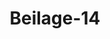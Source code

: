 ---  
schema: default  
title: Beilage-14  
organization: Team Charlie  
notes: "<p>Description</p><p>Gutachten

des Königlich=Würtembergischen Herrn Bundestagsgesandten, als

Mitglieds der Reclamations=Commission

in Sachen

der Prälaten und Ritterschaft des Herzogthums Holstein, desselben

Verfassungswerk betreffend.



Jch durfte unbesorgt dem Herrn Referenten überlassen, die Art und Weise, wie er die

Competenz der Bundesversammlung zu begründen versucht hat, gegen die dagegen erhobenen

Zweifel selber zu vertheidigen; mir aber liegt ob, die Gründe zu entwickeln, welche mich

bestimmten, seinem auf eine, vermöge der durch die Bundes= und Schluß=Acte begründeten

Competenz der Bundesversammlung, unter Bestimmung eines Termins abzuverlangende

Erklärung des Holsteinischen Gouvernements gerichteten Antrage, mit der vollen Ueber=

zeugung beizutreten, daß derselbe wohl begründet sey.

Aus der Entwickelung dieser Gründe wird dann hervorgehen, daß und warum ich

nach reifer Prüfung der über jenen Antrag abgegebenen gesandtschaftlichen Erklärung, der

darin ausgesprochenen Hoffnung, die Commission werde die Ueberzeugung gewinnen, daß

die Competenz der Bundesversammlung in dem vorliegenden Falle nicht begründet sey und

daher die Reclamanten mit ihren Anträgen abzuweisen wären, meinerseits wenigstens, auch

jetzt noch nicht zu entsprechen vermag.

Richt der oder jener, das Verfassungswerk in Deutschland betreffende Artikel der

Wiener Schlußacte, sondern alle diese Artikel zusammengenommen, begründen, mit

dem 53. an der Spitze, den Umfang der Competenz der Bundesversammlung; aber der

54. Artikel, in Verbindung mit dem 53., genügt allein, um jede in Verfassungsangele

genheiten bei der hohen Versammlung angebrachte Bitte Betheiligter in Berathung zu

ziehen und das Geeignete, nach der Verschiedenheit der Fälle, darauf zu beschliessen.

Ueber die Competenz der Bundesversammlung in Verfassungsangelegen

heiten der Deutschen Bundesstaaten und über den Umfang derselben.</p><p>§.1</p><p>Jn dem 53. Artikel der Schlußacte ist verordnet:=Die durch die Bundesacte den

einzelnen Bundesstaaten garantirte Unabhängigkeit schliesit zwar, im Allgemeinen, jede Ein=

wirkung des Bundes in die innere Staatseinrichtung und Staatsverwaltung aus; da aber

die Bundesglieder sich in dem zweiten Abschnitte der Bundesacte über einige besondere

Bestimmungen vereinigt haben, welche sich theils auf die Gewährleistung zuge

sicherter Rechte, theils auf bestimmte Verhältnisse der Unterthanen beziehen: so

liegt der Bundesversammlung ob, die Erfüllung der durch diese Bestimmungen

übernommenen Verbindlichkeiten, wenn sich aus hinreichend begründeten Anzeigen der Be=

theiligten ergiebt, daß solche nicht statt gefunden habe, zu bewirken. Die Anwendung

der, in Gemäßheit dieser Verbindlichkeiten getroffenen, allgemeinen Anordnungen

auf die einzelnen Fälle bleibt jedoch den Regierungen allein überlassen.</p><p>§.2</p><p>Unter diesen besondern Bestimmungen, über welche sich die Bundesglieder vereinigt

haben, gehört nun auch die Bestimmung des 13. Artikels der Bundesacte: = Jn allen

Bundesstaaten wird eine landständische Verfassung statt finden».</p><p>§.3</p><p>Diese Bestimmung der Bundesacte ist in dem 54. Artikel der Schlußacte

dahin erläutert worden, daß in allen Bundesstaaten landständische Verfassungen statt

finden sollen-, und es wird sogar, den Fall, daß keine Anzeige der Betheiligten dazu

auffordere, vorsehend, in diesem Artikel noch besonders vorgeschrieben: die Bundesver=

sammlung habe darüber zu wachen, adaß diese Bestimmung in keinem Bun

desstaate unerfüllt bleibev.</p><p>§.4</p><p>Durch die Artikel 13 der Bundes= und die Artikel 53 und 54 der Wiener Schluß=

Acte ist demnach die Competenz der Bundesversammlung in der Art begründet, daß

sie befugt ist; schon von Amtswegen über die Erfüllung der darin enthaltenen Be=

stimmungen zu wachen. Wenn sie aber dazu befugt ist, so ist sie noch ausdrücklicher

dazu eben sowohl berechtigt, als verpflichtet worden, auf die von den Betheiligten

geschehene Nachweisung, daß eine landständische Verfassung, den in jenen

Artikeln enthaltenen Bestimmungen zuwider, nicht statt finde, die Erfüllung jener

Bestimmungen zu bewirken.</p><p>§.5</p><p>Was die Versammlung bei der Ausübung dieses durch die Pflicht bedingten Rechts

zu thun habe, um die Erfüllung des 13., durch den 54. der Schlußacte erläuterten, Artikels

der Bundesacte in einem Bundesstaate zu bewirken, das ist, je nach der Verschiedenheit

der Fälle, auch auf verschiedene und — mit Ausnahme eines Falles, den der Gesetzgeber,

wahrscheinlich in der Voraussetzung, daß er in Deutschland, wo von uralten Zeiten her

immer, wenn gleich ungeschriebene Verfassungen üblich waren, kaum vorkommen werde

nicht vorgesehen hat — auch auf vollständige Weise bestimmt.

Der ausdrücklich nicht, implicite aber immer auch, vorgesehene Fall ist der, daß

in irgend einem Bundesstaate eine Verfassung weder existire, noch je existirt habe.</p><p>§.6</p><p>Ausser diesem Falle, hat sich der Gesetzgeber mehrere verschiedene Fälle gedacht, den

nämlich, daß in irgend einem Bundesstaate zwar in früheren Zeiten eine landständische

Verfassung existirt habe, die aber nicht mehr in anerkannter Wirksamkeit bestehe; dann

den, daß in irgend einem Bundesstaate eine landständische Verfassung in anerkannter

Wirksamkeit bestehe; und endlich den, daß eine landständische Verfassung von dem Bunde

besonders garantirt oder so auch nicht garantirt seyn könne.</p><p>§.7</p><p>Jn Beziehung auf den ersten Fall, den nämlich, daß in früheren Zeiten zwar in

irgend einem Bundesstaate eine landständische Verfassung existirt habe, die aber nicht mehr

in anerkannter Wirksamkeit bestehe, setzt der 55. Artikel der Schlußacte fest: den souve=

rainen (d. h. von fremder Obergewalt unabhängigen) Fürsten der Bundesstaaten bleibt

überlassen, diese innere Angelegenheit (der Wiederherstellung einer landständischen Verfassung

zwar ohne Einmischung des Bundes, jedoch) mit Berücksichtigung sowohl der früheren

gesetzlich bestandenen ständischen Rechte, als der gegenwärtig obwaltenden Verhältnisse,

zu ordnen».

Jch habe hier in den Text des 55. Artikels die in Parenthese gesetzten Worte einge=

schaltet, um den Sinn dieser gesetzlichen Bestimmung klar auszusprechen und denselben gegen

ein Mißverständniß zu sichern, zu welchem ein von dem Herrn Referenten (Seite 357

der Protokolle) gebrauchter Ausdruck die Veranlassung geben könnte. Jch äusserte die Be=

sorgniß, daß durch jenen Ausdruck ein Mißverständniß des an sich klaren Artikels veran=

laßt werden könne, schon während der Berathung über den ersten Vortrag, bei der Stelle,

wo der Herr Referent sagt, daß (nach einer, jedoch nur noch problematischen, Erklärung

des 56. Artikels der Schlußacte) die früherhin gesetzlich bestandenen Verhältnisse bei

der Erfüllung des 13. Artikels der Bundes= und des 54. der Schluß=Acte zwar berücksichtigt

werden könnten, aber nicht müßten.

Aus dem hier aufgestellten Gegensatze zwischen =können= und =müssen, dürfte

vielleicht die Behauptung abgeleitet werden wollen, daß es bei der Erfüllung jener beiden

Artikel lediglich in die Willkühr der Regierungen gestellt sey, ob sie dabei die früherhin

gesetzlich bestandenen ständischen Rechte berücksichtigen wollen oder nicht. Wer nun

diese Behauptung etwa aufstellen möchte, dürfte sich, zur Bekräftigung derselben, auch noch

auf den Schlußsatz des 53. Artikels berufen, nach welchem die Anwendung der, in Ge=

mäßheit der im zweiten Abschnitt der Bundesacte übernommenen Verbindlichkeiten

getroffenen allgemeinen Anordnungen auf die einzelnen Fälle den Regierungen

allein überlassen worden ist.

Allein diese Behauptung wird leicht als eine ganz unbegründete dargestellt werden können.

Denn zuvörderst ist aus dem Zusammenhange, in welchem die einzelnen Sätze

des 53. Artikels mit einander stehen, der Sinn des Schlußsatzes desselben so deutlich als

möglich bestimmt. Jener Artikel sagt: Obwohl die Regel jede Einwirkung des Bundes

in die innere Staatseinrichtung und Staatsverwaltung ausschließt; so soll doch, aus=

nahmsweise, dieser Einfluß des Bundes auch auf jene Gegenstände der innern Staats=

einrichtung und Staatsverwaltung ausgeübt werden, in Beziehung auf welche sich die Bun=

desglieder im zweiten Abschnitt der Bundesacte über besondere Bestimmungen ver=

einigt haben, durch welche gewisse Verhältnisse und Rechte der Unterthanen bestimmt, zu=

gesichert und gewährleistet werden sollen. Damit aber die Ausnahme nicht die Regel

untergrabe; so soll dem Bunde nur so viel Recht eingeräumt werden, als dazu gehört,

um die Erfüllung der in jenen Bestimmungen übernommenen Verbindlichkeiten bei den

einzelnen Regierungen zu bewirken, während diesen — den einzelnen Regierungen —

allein,

d.h. ohne weitere Einmischung des Bundes in das Einzelne, überlassen bleibt,

die Anwendung der in Gemäßheit der übernommenen Verbindlichkeiten getroffenen An=

ordnungen, wodurch jene wirklich erfüllt wurden, sicher zu stellen. Daß aber mit dem

Schlußsatze des 53. Artikels nur diese Sicherstellung der richtigen Anwendung jener

allgemeinen Anordnungen, durch rechtliche Anstalten im Jnnern der Bundesstaaten,

nicht aber die Befugniß der Regierungen zu einer willkührlichen Entscheidung

gemeint gewesen seyn müsse, geht nicht nur aus der Natur der Sache, sondern auch ganz

bestimmt aus dem 63. Artikel der Schlußacte hervor, in welchem in Beziehung auf den

Rechtszustand der ehemaligen Reichsstände und des ehemaligen Reichsadels — eines Rechts

zustandes, der ebenfalls in die Kategorie der im 53. Artikel erwähnten besonderen Be=

stimmungen gehört — festgesetzt ist, daß die über die Anwendung der in Gemäßheit

des 14. Artikels der Bundesacte erlassenen Verordnungen oder abgeschlossenen Verträge

entstehenden Streitigkeiten, in einzelnen Fällen, an die competenten Behörden des

Bundesstaates, in welchem die Besitzungen der Berechtigten gelegen sind, zur Entschei

dung gebracht werden und somit jeder einseitigen legislatorischen Erklärung entzo

gen sind.

Wenn nun hiermit als erwiesen anzunehmen seyn dürfte, daß der Schlußsatz des 53.

Artikels nicht nur nicht für die Behauptung: es sey lediglich der Willkühr der einzelnen

Regierungen überlassen, ob sie bei der Erfüllung des 13. Artikels der Bundesacte die

früherhin gesetzlich bestandenen landständischen Rechte berücksichtigen wollen oder

nicht wollen, sondern sogar dagegen spricht: so geht sodann das Hinfällige derselben

auch schon aus der Wortstellung in dem 55. Artikel der Schlusacte von selbst hervor.

Die ganzerFassung dieses aus einem Haupt= und einem Zwischen=Satze beste=

henden Artikels, widerspricht jener, schon durch den Zweck der ganzen, das Verfassungs

werk in Deutschland betreffenden, Gesetzgebung verworfenen Behauptung auf das aller=

bestimmteste.

Der Hauptsatz setzt, in Beziehung auf das, was, gegen die Regel, daß der Bund

in innere Angelegenheiten der Staaten nicht einwirken soll, in den Artikeln 53 und 54

ausnahmsweise demselben dennoch eingeräumt und, unbeschadet dieser Ausnahme, den

einzelnen Regierungen doch wieder allein überlassen wurde, fest:

= Den souverainen (von fremder Obergewalt unabhängigen) Fürsten der Bundes=

staaten bleibt überlassen, diese (die Erfüllung des 13. Artikels der Bundesacte

betreffende) innere Landesangelegenheit (selber und ohne Einmischung des Bun=

des) zu ordnen».

Dagegen aber giebt der Bund auch wieder Ziel und Maaß für das, was bei

Ordnen dieser innern Landesangelegenheit den souverainen Fürsten überlassen

dem

bleibt, indem der Zwischensatz des Artikels vorschreibt, daß diese innere Landes

angelegenheit

amit Berücksichtigung sowohl der früherhin gesetzlich bestandenen

Protok. d. d. Bundesvers. XV. Bd.

ständischen Rechte, als der gegenwärtig obwaltenden Verhält

nisse»

geordnet werden soll.

Sollte jene Behauptung, daß die einzelnen Regierungen bei dem Ordnen dieser

innern Landesangelegenheit die älteren ständischen Rechte nach ihrem Gutdünken

berücksichtigen oder auch nicht berücksichtigen könnten, durch die Wortstellung den Schein

der Wahrheit, den ihr der Zweck der ganzen Gesetzgebung nicht weniger, als die ausge=

sprochene und wohl begründete Abneigung der Gesetzgeber, Verfassungen aus blossen

Verstandesbegriffen und ohne Rücksicht auf das, was sich in der Vorzeit auf noth

wendige und noch fortwirkende, nicht bloß vorübergehende Weise, gestaltet hat, entstehen zu

lassen, auf das allerunzweifelhafteste abspricht, den noch gewinnen; so mußte der Artikel

doch ganz anders und etwa so gefaßt seyn: Den souverainen Fürsten der Bundesstaaten

bleibt überlassen, diese innere Landesangelegenheit zu ordnen, und dabei sowohl die

früherhin bestandenen ständischen Rechte, als die gegenwärtigen Verhältnisse zu berücksich=

tigen ».

Immerhin gewährt der richtig interpretirte 55. Artikel den Regierungen einen sehr

weiten, obgleich bestimmt abgegränzten Spielraum; der weite Umfang dieses Spielraums

und die bestimmte Gränze desselben, sind aber beide gleich wohlthätig. Jener erleich=

tert den Regierungen, die sich im Falle des genannten Artikels befinden, die Lösung der

Aufgabe: das Vorrecht, das im Laufe der Zeiten vielleicht zum Unrecht geworden, da

wo es wirklich zum Unrecht geworden ist, durch Gleichsetzung der Nichtbevorrechteten

mit den Bevorrechteten zu der Würde des Rechts zu erheben; diese aber verhindert

daß mit dem Vorrechte der Einzelnen nicht auch das Recht Aller zu Grunde gehe

denn sehr wahr ist, was ein Holsteinischer Schriftsteller sagt: a Unbesonnene nur verschleu=

dern einen Schatz, weil er nicht das modische Gepräge hat. Vorrechte dürfen zwar

den Rechten, aber auch nur allein den Rechten weichen.</p><p>§.8</p><p>Dagegen verordnet, in Beziehung auf den zweiten Fall, wenn nämlich in irgend

einem Bundesstaate eine landständische Verfassung in anerkannter Wirksamkeit besteht, der

56. Artikel der Schlußacte: =Die in anerkannter Wirksamkeit bestehenden land

ständischen Verfassungen können nur auf verfassungsmäsigem Wege

wieder abgeändert werden».

Diese Bestimmung ist, wie die Verhandlungen des Wiener Congresses im Jahre 1814

und 1815 beurkunden, offenbar aus der Ueberzeugung hervorgegangen, daß es für ein

neues Recht keine Bürgschaft geben könne, wenn das alte Recht spurlos verschwin

den dürfte.

Daß jene Bestimmung aus dieser Ueberzeugung wirklich hervorgegangen sey, werde ich

später, durch die zu Wien in den Jahren 1814 und 1815 über diese und ähnliche Gegen

stände statt gehabten Verhandlungen, nachweisen. Niemand aber erschrecke vor dieser

Bestimmung; auch der nicht, welcher, in dem Alten nur Veraltetes, im alten Vor=

rechte auch ursprüngliches Unrecht zu erblicken, sich hat verführen lassen.

Das Alte war, zu seiner Zeit, neu; das Vorrecht war, zu seiner Zeit, ein gutes

Recht; daß, in anderer Zeit, das Alte veraltet, das Vorrecht zum Unrechte geworden seyn

kann; wer läugnet es?

Wer möchte aber behaupten, daß nicht auch auf dem verfassungsmäsigen Wege, wenn

gleich vielleicht ein wenig langsamer, das Veraltete zweckmäsig umgestaltet, das Unrecht dem

Rechte zum Opfer gebracht werden könne? Nur der, welcher an der Kraft, welche die

Wahrheit auf das menschliche Gemüth übt, ganz und gar verzweifeln zu müssen wähnt! Die

Wahrheit und das Recht üben, weil sie göttlichen Ursprungs sind, eine beinahe unwider=

stehliche Kraft, die sich nur darum so selten in ihrer ganzen Fülle zeigt, weil die Menschen,

welche durch sie wirken zu wollen vorgeben, damit etwas ganz anderes, als die Anerkennung

der Wahrheit und des Rechtes üben, nämlich den eignen, mit jenen größtentheils unver

träglichen, Vortheil bezwecken; wo aber wäre das Volk oder wo wären auch die Stände

des Volkes aufzuweisen, welche der Regierung widerstanden hätten oder auch nur hätten

widerstehen wollen, die Wahrheit und Recht, zur rechten Zeit und rein, in ihren

Staatseinrichtungen realisiren wollte? Wo dieses Bestreben nicht gelang — das lehrt die

Geschichte — da fehlte es entweder an dem reinen und festen Willen, oder an der Klug=

heit der Regierungsorgane.

Ich halte daher die gesetzliche Bestimmung dieses 56. Artikels für sehr weise; wer sie

dafür aber auch nicht halten möchte, dem müßte doch die richtige Anwendung derselben

so lange sie gesetzliche Kraft behält, heilig bleiben, da aus dem Nachtheiligen eines gegebe=

nen Gesetzes nicht auf dessen Ungültigkeit geschlossen werden kann.</p><p>§.9</p><p>Jn Beziehung auf den dritten Fall, den nämlich, wenn der Bund die besondere

Garantie einer, in einem Bundesstaate eingeführten, landständischen Verfassung übernommen

hat, (denn die Uebernahme der allgemeinen Garantie liegt schon in dem Daseyn der, das

Verfassungswerk in Deutschland betreffenden, gesetzlichen Bestimmungen und in den für

alle Fälle geltenden Bestimmungen der Artikel 7 und 31 der Schlußacte —) bestimmt

der Artikel 60 derselben: = Sie (die Bundesversammlung) erhält dadurch die Befugniß, auf

Anrufen der Betheiligten die Verfassung aufrecht zu erhalten, und die über Auslegung

oder Anwendung derselben entstandenen Jrrungen, so fern dafür nicht anderweitig

Mittel und Wege gesetzlich vorgeschrieben sind, durch gütliche Vermittlung oder

compromissarische Entscheidung beizulegen».

Jn einem solchen Falle hat demnach die Bundesversammlung das Recht, in eine

Prüfung der garantirten Verfassung einzugehen, den Sinn der einzelnen Artikel zu erörtern,

und die Frage: ob der einzelne Fall, der zur Jrrung Veranlassung gegeben hat, richtig oder

unrichtig unter die Vorschrift der Verfassung subsumirt worden sey, zu entscheiden: denn

sie soll, wenn gütliche Ausgleichung nicht zu erzielen ist, als Schiedsrichter entscheiden.

Aber auch in einem solchen Falle, darf sie unaufgefordert, weder vermittelnd, noch schiedsrich=

terlich entscheidend, eintreten, wenn zur Ausgleichung solcher Jrrungen anderweitige Mittel

und Wege vorgeschrieben sind.</p><p>§.10</p><p>Wenn hingegen über die Auslegung und Anwendung einer landständischen Ver=

fassung, deren besondere Garantie der Bund nicht übernommen hat, Jrrungen entstehen

(und dieß ist der vierte und letzte der im Gesetze vorgesehenen Fälle); so hat die Bundesver=

sammlung, auf Anrufen der Betheiligten, nur die über den 13. Artikel der Bundesacte in

der Schlußacte festgesetzten Bestimmungen aufrecht zu erhalten. Sie muß demnach

nach dem Artikel 53 bewirken, daß die übernommene Verbindlichkeit, nach welcher jede

landständische Verfassung — sey sie eine alt=bestehende oder neu wieder hergestellte — statt

finden soll, erfüllt und die Anwendung der getroffenen allgemeinen Anordnungen auf

die einzelnen Fälle, jedoch ohne Einmischung des Bundes in die Beurthei

lung derselben, gesichert werde.

Wenn nun in einer landständischen Verfassung die Mittel und Wege, wodurch jene

Anwendung gesichert und entstandene Irrungen ausgeglichen werden sollen, gesetzlich nicht

bestimmt seyn sollten; so hat sich die Versammlung auf die Fürsorge zu beschränken, daß

solche Mittel und Wege gegeben und eröffnet werden.

Nur dann, wenn die Nichterledigung solcher Jrrungen die innere Sicherheit gefährden,

Widersetzlichkeit gegen die Obrigkeit erregen, oder gar Aufruhr herbeiführen sollte, sollen

ausser den in der Bundesverfassung liegenden Mitteln, gütliche Aus

gleichung und compromissarische Entscheidung, nach Umständen, auch die im

26. und 27. Artikel der Schlußacte vorgesehenen Maaßregeln in Anwendung kommen.

Alles dieß scheint unzweideutig aus den Worten des 61. Artikels hervorzugehen, welche

so lauten: Ausser dem Falle der übernommenen besondern Garantie einer landständischen

Verfassung und der Aufrechthaltung der über den 13. Artikel der Bundes

acte hier festgesetzten Bestimmungen, ist die Bundesversammlung nicht berechtigt,

in landständische Angelegenheiten oder in Streitigkeiten zwischen den Landesherren und ihren

Ständen einzuwirken, so lange solche nicht den im 26. Artikel bezeichneten Charakter an

nehmen, in welchem Falle die Bestimmungen dieses, so wie des 27. Artikels, auch hierbei

ihre Anwendung finden.

Dieser Artikel kann, nach Allem, was bis hierher auseinander gesetzt wurde, den Bund und

dessen Einwirkung nur von dem eigenen, numittelbar vermittelnden, oder schieds

richterlich entscheidenden Einschreiten, keinesweges aber davon ausschliesfen, daß er

falls über die Auslegung oder Anwendung einer nicht besonders garantirten Verfassung

Streitigkeiten entständen, und in dieser Mittel und Wege, solche zu beseitigen, gesetzlich nicht

vorgeschrieben seyn sollten, die Ausmittlung und den Gebrauch jener Mittel und Wege

deren Existenz, selbst bei besonders garantirten Verfassungen, um die Entscheidung von

Bundeswegen überflüssig zu machen, als wahrscheinlich vorausgesetzt worden, verlange

und erforderlichen Falls bewirke. Denn nicht der Willkühr, sondern dem Rechts

sinne der Regierungen sollte ein freier, der unmittelbaren Einwirkung des Bundes, so

lang als immer möglich, unzugänglicher Spielraum für wohlthätige Einrichtungen im Innern

ihrer Staaten gesichert bleiben. Dem Bunde aber liegt für seinen Zweck nicht nur an

der Herstellung, sondern eben so viel an der Aufrechthaltung der hergestellten Ver=

fassungen und ihrer fortgesetzten Wirksamkeit. Dieser Zweck des Bundes kann ohne durch=

greifende Anwendung der in der Verfassung liegenden Grundsätze auf die Staatsangele=

genheiten, hinsichtlich welcher den Ständen gewisse Rechte eingeräumt sind; er kann ohne

bestimmte Einrichtungen, durch welche diejenigen Hindernisse, welche sich der durchgreifenden

Anwendung jener Grundsätze entgegenstellen, unmöglich erreicht werden.

Die Annahme, daß der Bund, bei nicht besonders garantirten Verfassungen, sich um

die Mittel und Wege, die Anwendung der in ihnen festgesetzten Bestimmungen zu sichern,

auch, erforderlichen Falls, gar nicht, oder doch nicht früher bekümmern dürfe, als bis

aus der gestörten Anwendung der verfassungsmäsigen Grundsätze, Unordnung und Wider=

setzlichkeit eingerissen seyen, würde nicht allein die Gesetzgeber im Bunde, gegen alle Regeln

der Jnterpretation, mit sich selber und mit ihrer eigenen Gesetzgebung in einen unauflös=

baren Widerspruch versetzen, sondern auch die Stände und übrigen Unterthanen eines Lan=

des, in welchem eine nicht besonders garantirte Verfassung verletzt und ihnen dagegen

die (von der richterlichen noch immer verschiedene) rechtliche (schiedsrichterliche) Hülfe

versagt würde, zur Widersetzlichkeit und zur Unruhestiftung gleichsam herausfordern.

Jene Annahme muß also, als eine durchaus unzulässige, verworfen werden, da, wie

die Reclamanten (S. 64 der Denkschrift) mit Recht sagen, unter den verschiedenen Rechts=

verletzungen diejenige, welche eine Gerechtsame in einem gegebenen Falle aus den Augen

setzt, unstreitig noch die geringere ist, während der, welcher das Rechtsverhältniß überhaupt

gar nicht kennen und alle Erörterung desselben versagen wollte, dadurch nicht bloß das

einzelne Recht, sondern die allgemeine Grundlage alles Rechts im Staate,

aufheben würde.</p><p>§.11</p><p>Sollen nun diese aus den gesetzlichen Bestimmungen der Schlußacte, wie ich hoffe,

ungezwungen abgeleiteten Grundsätze auf den vorliegenden speciellen Fall angewendet und

der Antrag der Commission darnach beurtheilt werden; so muß dieser Anwendung und

Prüfung eine Rückerinnerung an das Petitum der Reclamanten vorangehen.

Das Ansuchen der aus Prälaten und Ritterschaft gebildeten Körperschaft geht dahin:

1) die hohe Bundesversammlung wolle ihre, in anerkannter Wirksamkeit be

stehende, Holsteinische Verfassung in ihrer ganzen, namentlich auch auf die Verbindung

mit dem Herzogthume Schleswig bezüglichen Ausdehnung, in Gemäßheit des Arti

kels 56 der Wiener Schlußacte, ihres Schutzes, ihrer vermittelnden Fürsorge wür=

digen, daß dieselbe, wie sie sich einer urkundlichen Anerkennung Seiner König=

lichen Majestät, ihres allergnädigsten Landesherrn, bereits erfreue, so

auch practisch anerkannt und beachtet, dem Lande erhalten, und vornehmlich in Hinsicht

des Steuerbewilligungsrechts ungekränkt verbleibe;

2) die hohe Bundesversammlung wolle bei Seiner Majestät dem Könige, als Herzoge

von Holstein, die Vermittlung auf dem, nach ihrer (der Versammlung) Weisheit, geeig=

netesten Wege dahin übernehmen, daß den Holsteinischen Prälaten und Ritterschaft die

Versicherung angedeihe, daß diejenigen Beiträge, welche die klösterlichen und adeligen Gründe

interimistisch und bis zu den Bestimmungen des Landtages, ausser der ordentlichen Con=

tribution, willig und nach Kräften zu den Staatsbedürfnissen leisten werden, ihren Frei=

heiten unschädlich seyn und auf dem Wege des gütlichen Uebereinkommens, nicht aber des

Zwanges, von ihnen erhoben werden sollen

3) da endlich die Holsteinischen Prälatea und Ritterschaft weit entfernt seyen, einer

Umgestaltung ihrer Landesverfassung in zeitgemäßere Formen irgend Hinderniß in den Weg

legen zu wollen, sie vielmehr die Begründung derselben für das dringendste Landesbedürfniß

erkennen, auch, vornehmlich in Hinsicht ihrer schleunigeren hülfreichen Herbeiführung, Hoff=

nung aus der nachgesuchten Vermittlung schöpfen; so wolle eine hohe Bundesversammlung

hochgeneigt dahin vermitteln, das sie (Prälaten und Ritterschaft) doch, bis zum erwünschten

Eintritte dieser neuen Verfassungsordnung, in ihrer rechtlich bestehenden, landesberrlich

anerkannten Verfassungsgerechtsame in alle Wege geschützt, ingleichen ihre Vor=

schläge in Hinsicht der einzuführenden Veränderungen vernommen und berücksichtigt

werden, die dermalen in anerkannter Wirksamkeit rechtlich bestehende Verfassung aber, nach

den Worten des Artikels 56 der Wiener Schlußacte, anders nicht, als auf dem in dieser

Verfassung selbst liegenden Wege, abgeändert werden möge.

Die Reclamanten glauben dieses Ansuchen historisch und rechtlich begründet zu

haben.</p><p>§.12</p><p>Bei der Prüfung dieser historischen und rechtlichen Beleuchtung, stellte sich als ganz

unzweifelhaftes Resultat dar

1) daß die aus Prälaten und Ritterschaft gebildete Körperschaft als betheiligte

anerkannt werden müsse, schon deßwegen, weil die Regierung die Errichtung eines bestän

digen Ausschusses der Ritterschaft, seit 1775, anerkennt, welcher dazu bestimmt ist, das

Corps ausser den Versammlungen vorzustellen, seine Rechte zu wahren und das

Nöthige für die Convente des Corps, ohne übrigens auf dessen Verfassung irgend Ein=

fluß zu haben, vorzubereiten; die Convente aber, ohne Nachtheil der Landtage und ge=

rade zum Zwecke der Förderung derselben, seit 1656, mit landesherrlicher Genehmigung

eingeführt waren.

Denkschrift §. 4, S. 13 und §. 13, S. 31.

2) daß die Nachweisung: eine landständische Verfassung finde, den in den Artikeln

13 der Bundes= und Artikel 54 der Schluß=Acte enthaltenen bundesgesetzlichen Bestimmun=

gen zuwider, in ungekränkter, obwohl urkundlich angeblich anerkannter, Wirksamkeit nicht

statt, auf hinreichende Weise gegeben sey.

Da dieß nun, nach §. 4 dieses Gutachtens, hinreicht, die Competenz der Bundesver=

sammlung in der Art zu begründen, daß die Beschwerde von ihr angenommen und die Er=

füllung jener bundesgesetzlichen Bestimmungen bewirkt d. h. eine landständische Verfas=

sung ins practische Leben gerufen werde: so dürfte, in dieser Beziehung, der

Antrag der Commission — obwohl er vielleicht hinter dem zurück blieb, was er, dem Ge=

setze zufolge, noch ausser der abverlangten Erklärung des Dänisch=Holsteinischen Gouverne=

ments hätte enthalten können — vollkommen gerechtfertigt erscheinen.</p><p>§.13</p><p>Es kam aber auch noch darauf an, zu prüfen: ob die Behauptung der Reclamanten,

daß in Holstein eine landständische Verfassung in anerkannter Wirksamkeit bestehe, gegrün=

det sey oder nicht?

Erschien dabei diese Behauptung völlig gegründet; so mußte, in Folge des 53., 54.

und 56. Artikels (§. 1, 2, 3 und 8 des Gutachtens), darauf angetragen werden, dafür zu

sorgen, daß die in anerkannter Wirksamkeit stehende landständische Verfassung in practi=

sche Wirksamkeit gesetzt und daran, anders als auf verfassungsmäsigem Wege, nichts ge=

ändert werde.

Erschien diese Behauptung völlig ungegründet; so mußte — da eine landständische Verfas=

sung in Holstein, notorisch, in anerkannter Wirksamkeit wenigstens gewesen war — in Folge

des 55. Artikels (§. 7 dieses Gutachtens) darauf angetragen werden, dafür zu sorgen, daß

das Holsteinische Gouvernement diese innere Landesangelegenheit in Ordnung bringe, bei

der herzustellenden Verfassung aber, neben den gegenwärtig etwa obwaltenden Verhältnissen,

auch die früherhin bestandenen ständischen Rechte berücksichtige.

Erschien aber diese Behauptung zweifelhaft; so mußten diese Zweifel gelöst werden.

Der erste Schritt dazu war die Einholung einer Erklärung des Holsteinischen Gouver

nements auf den Inhalt der von den Reclamanten eingereichten Denkschrift.

Hätte die Commission jene von den Reclamanten aufgestellte Behauptung für un=

zweifelhaft unbegründet gehalten; so würde sie den Antrag auf Einholung einer Erklärung

des Gouvernements nicht gemacht haben; da sie aber diesen Antrag gemacht hat: so muß

sie natürlich der Ueberzeugung gewesen seyn, daß für jene Behauptung nicht unwichtige

Momente vorliegen. Selbst dann aber, wenn ihr diese Momente als entscheidende vor=

gekommen seyn sollten, würde sie dennoch — auch abgesehen von dem: Audiatur et

altera pars — in der Ehrfurcht vor dem Monarchen Dänemarks, und in dem auf Seine

Gerechtigkeitsliebe gesetzten Vertrauen, einen Bestimmungsgrund gefunden haben, nicht an=

ders, als geschehen, ihren Antrag zu stellen, der nun, von allen gesetzlichen Gesichtspuncten

aus geprüft, wohl als gerechtfertigt wird anerkannt werden müssen.

Unter diesen Umständen werden die Einwendungen, welche der Herr Graf von Eyben

gegen die aus dem 56. Artikel abgeleitete Competenz erhoben hat, nicht mehr als solche

angesehen werden können, welche die Competenz selbst berühren, sondern vielmehr als solche,

welche der von den Prälaten und Ritterschaft aufgestellten Behauptung, daß in Hol

stein eine ständische Verfassung in anerkannter Wirksamkeit bestehe, ent

gegengesetzt werden.

Wenn der 56. Artikel der Schlußacte, selbst bei einer von den übrigen, das Verfassungs=

werk betreffenden, Artikeln abgesonderten Betrachtung desselben, die Bundesversammlung

in dem Augenblicke, in welchem sich Betheiligte darauf berufen, zu der Prüfung, ob dieser

Artikel anschlage oder nicht, verpflichtet; so ist, schon durch jene Berufung darauf, ihre

Competenz begründet. Vermöge ihrer Competenz entscheidet sie dann erst die Frage:

ob der angerufene Artikel mit Recht und mit Unrecht angerufen worden sey.

Der Herr Graf von Eyben gesteht nun zwar ein, daß dem Lande Holstein Privile=

gien und unter Anderen auch das der freien Steuerbewilligung gegeben gewesen sey; wider=

spricht aber jener Behauptung, daß diese Privilegien noch in anerkannter Wirksamkeit

seyen.

Nach dieser Erklärung scheint nun eine, wenn auch nur vorläufige, Erörterung der

Puncte, worauf es bei der Beurtheilung der Behauptung und Gegenbehauptung ankommen

dürfte, nicht mehr umgangen werden zu können.

Es wird also untersucht werden müssen, ob das Herzogthum Holstein eine in aner=

kannter Wirksamkeit bestehende Verfassung besitze, und, da der Herr Graf von Eyben

bereits einige Gründe angegeben hat, aus welchen hervorgehen soll, daß eine solche Verfassung

in Holstein nicht bestehe, so wird jene Untersuchung in zwei Theile zerfallen müssen,

wovon der eine sich mit Beleuchtung jener Gründe; der andere mit der Aufstellung

derjenigen Momente, welche der Behauptung der Reclamanten zur Seite stehen dürften,

zu beschäftigen haben wird.

II.

Hat das Herzogthum Holstein eine, in anerkannter Wirksamkeit beste=

hende, landständische Verfassung?

A) Beleuchtung der für die Verneinung dieser Frage vorläufig an

geführten Gründe.</p><p>§.14</p><p>Der Herr Referent hat diese Gründe für den dermaligen Zweck seines Vortrags

so gut gewürdigt, daß ich mich, unbeschadet der Vollständigkeit meiner Abstimmung, um

so mehr auf einige Hauptmomente beschränken darf, als ich, in der zweiten Unterabtheilung

verselben, die für die Bejahung der aufgeworfenen Frage sprechenden Gründe im Zu=

sammenhange vortragen werde.

Das größte Gewicht legt die gesandtschaftliche Erklärung auf die Auflösung der Deut=

schen Reichöverfassung und auf die, in Folge dieses Ereignisses, bewirkte Einverleibung des

Herzogthums Holstein in das Königreich Dänemark.

Daß aus der Auflösung der Reichsverfassung die Vernichtung der Deutschen Terriko=

rialverfassungen nicht gerechtfertigt werden könne, ist ein von den ausgezeichnetesten Publi

cisten unsers gemeinsamen Vaterlandes hinlänglich erwiesener Satz. Jch will aber, statt

Protok. d. d. Bundesvers. XV. Bd.

aller übrigen, nur einen einzigen sprechen lassen, weil er zugleich Staatsmann und Minister

eines Staates ist, dessen Verfassung ebenfalls, per injuriam temporum, vernichtet war.

Graf Münster, einer der Königlich=Hannöverischen Bevollmächtigten am Wiener

Congresse, sagt, im Einverständnisse mit seinem Mitbevollmächtigten, in einer unter dem

21. October 1814 san das Comité der fünf Deutschen Höfe (Oesterreich, Preussen

Baiern, Hannover und Würtemberg) gerichteten Note, in Beziehung auf gewisse, von

Baiern und Würtemberg geäusserte Widersprüche, darüber Folgendes: =Seine Königliche

Hoheit der Prinz Regent von Großbritannien und Hannover können den Satz nicht aner=

kennen, daß, selbst nach den Veränderungen, die in Deutschland vorgegangen sind, den

Fürsten ganz unbedingte und rein despotische Rechte über ihre Unterthanen zustehen. Der

Grundsatz, daß der Verfall der Deutschen Reichsverfassung auch den Umsturz

der Territorialverfassung der Deutschen Staaten — in so fern diese nicht Puncte

betraf, die ausschließlich ihr Verhältniß mit dem Reiche bezweckten — im rechtlichen

Sinne nach sich ziehe, läßt sich keinesweges zugeben. Ein Repräsentativ=System ist in

Deutschland, von den ältesten Zeiten her, Rechtens gewesen. Jn vielen Staaten be=

ruhten dessen nähere Bestimmungen auf förmlichen Verträgen zwischen den Landes=

herren und ihren Unterthanen; und selbst in denjenigen Landen, wo keine ständischen Ver

fassungen erhalten waren, hatten die Unterthanen gewisse und wichtige Rechte, welche

die Reichsgesetze nicht allein bestimmt darlegten, sondern auch schützten».

Demnach dürfte ein Umsturz einer Territorialverfassung, welche, wie die Holsteinische

Verfassung, auf förmlich, zwischen den Landesherren und ihren Unterthanen, für sich und

ihre Nachfolger, abgeschlossenen und eidlich bestätigten Verträgen beruhte, mit dem Verfalle

der Deutschen Reichsverfassung, im rechtlichen Sinne, wohl nicht zu rechtfertigen seyn.

Dieß haben auch die Deutschen Fürsten wohl eingesehen, und, da es dem Herrn

Grafen Eyben, bei der Gelegenheit, als er seiner Erklärung noch einige mündlich vorge=

tragene Nachträge hinzufügte, gefallen hat, unter denjenigen Fürsten, welche sich nach

Auflösung des Reichsverbandes veranlaßt sahen, ebenfalls die Verfassung ihres Landes

aufzuheben, auch den höchstseligen König von Würtemberg zu nennen; so wird es mir,

der ich es mir zur Ehre rechne, unter diesem Fürsten, meinem zweiten Vaterlande, gevient

zu haben, um so mehr gestattet seyn, darüber ein Wort zu sagen, als dasselbe für die

Sache, welche hier verhandelt wird, nicht einmal ausser näherer Beziehung stehen dürfte.

Friedrich, der erste König von Würtemberg, der, in den Zeiten des Schreckens, der

Gefahr und des drückendsten Despotismus, der von Aussen geübt wurde, Männliches ge=

than hat, um Sich und Seinem Volke so viel von nationaler Selbstständigkeit zu erhalten

als nur immer aus dem allgemeinen Schiffbruche gerettet werden konnte, der es zu verhin=

dern wußte, daß der Würtemberger Französischen Gesetzen huldigte, daß er in Spanien

sein Blut vergiessen, vor Französischen Ministern kriechen oder dem Einflusse der Französi=

schen geheimen Polizei unterliegen mußte, hob freilich die Verfassung Seines Landes auch

auf. Es hat tief geschmerzt: allein die Geschichte wird die Gesinnung, mit der — und die

Verhältnisse, unter welchen es geschah, besser zu würdigen wissen, als die Zeitgenossen sie

würdigten, die in ihren Ansichten nothwendig befangen waren.

Es sey erlaubt, darüber und über das, was Er, um die Wunde, welche die Auf=

hebung der Landesverfassung geschlagen hatte, zu heilen, für nothwendig hielt, in einer

Verordnung, die Er während des Wiener Congresses erließ, Jhn Selber sprechen zu lassen:

a Von dem Augenblicke an, als gebieterische politische Verhältnisse die

Staatöveränderung von 1806 herbeigeführt hatten, fasten Wir den festen Entschluß,

Unserm Königreiche, sobald der Drang der Umstände aufgehört haben

und ein fester Stand der Dinge eingetreten seyn würde, eine, seiner

innern und äussern Lage, den Rechten der Einzelnen und den Bedürfnissen des

Staates angemessene, Verfassung und ständische Repräsentation zu geben.

Die Ausführung dieses Entschlusses verzögerte sich durch die nachmaligen

Zeitereignisse, welche die Vornahme einer solchen wesentlichen Grundeinrichtung

der ganzen Staatsorganisation nicht räthlich machen konnten. Erst die im vorigen

Jahre eingetretene, Veränderung in den öffentlichen Angelegenheiten

konnte diesem, Unserm landesväterlichen Herzen so angelegenen, Wunsch der Aus=

führung näher bringen, und Wir würden daher, gleich nach Abschliessung des Pa=

riser Friedens, denselben in Erfüllung gebracht haben, wenn nicht von dem zu

vollständiger Berichtigung des allgemeinen Friedens beschlossenen Congresse in Wien,

Abänderungen in den inneren und äusseren Verhältnissen des Königreichs zu

erwarten gewesen wären, und es daher zweckmäsiger geschienen hätte, die Ausfüh=

rung auf die Resultate jenes Congresses auszusetzen. Jndessen haben Wir gleich

Anfangs, in den zu Behandlung der Deutschen Angelegenheiten statt gehabten

Conferenzen der zu Wien versammelten Souverains, Unsern festen Endschluß und

die Absicht der Einführung einer Ständeverfassung im Königreiche erklärt. Da

aber die Endresultate dieses Congresses nicht so schnell, als Wir in Beziehung auf

jene Absicht gewünscht hätten, herbeigeführt werden konnten: so finden Wir Uns

bewogen, Unserm Volke die ihm bestimmte Wohlthat nun nicht länger vorzuent=

halten, und dadurch öffentlich zu beweisen, daß nicht eine äussere Nothwen=

digkeit oder eine gegen Andere eingegangene Verbindlichkeit, sondern bloß

die feste Ueberzeugung von dem Bedürfnisse einer angemessenen

ständischen Verfassung für das wesentliche Interesse des Staates,

und der Wunsch Uns geleitet haben, auch hierdurch, nach 17 stürmischen Jahren,

in welchen die Vorsehung Uns und Unser Reich erhalten hat, das Glück Unsers

Volkes für künftige Generationen dauerhaft zu begründen. Wir

haben zu dem Ende die Grundzüge einer solchen Verfassung, worin die Zusam

mensetzung der Stände, der ihnen zukommende Antheil an der Gesetzgebung

und der Besteuerung, das Recht, ihre Bitten und Wünsche vor dem Throne

niederzulegen, so wie allgemeine und wesentliche Rechte und Verpflichtungen

der Unterthanen bestimmt werden, entworfen und eine Commission von Staats=

dienern, aus verschiedenen Classen der Nation, verschieden nach Stand, Amtsver=

hältnissen, Religionsbekenntniß und Güterbesitz, mit dem Auftrage niedergesetzt, den

hiernach reiflich ausgearbeiteten Entwurf einer Repräsentativ=Verfassung für das

Reich Uns zur Genehmigung vorzulegen; die von Uns sanctionirte Verfassungs=

urkunde werden Wir sodann der ständischen Repräsentation, welche Wir auf den

15. März d. J. (1815) hier zu versammeln gedenken, übergeben, sie beschwö

ren, und in volle Ausübung setzen lassen u. s. w.=

Friedrich l. verlangte von der einberufenen ständischen Repräsentation, ohne vorherge=

gangene Prüfung dieses Entwurfs und punctweise Einwilligung der Stände, keinen Eid,

und da diese — obwohl, in dem ersten Entwurfe schon, das Recht, die Geschäfte des Land=

tags durch Ausschüsse vorbereiten zu lassen; das Recht der Selbstbesteuerung; das Recht,

die Verwendung der zu gewissen Zwecken verwilligten Steuern zu controlliren und nur

für nachgewiesene Bedürfnisse des Staats Abgaben zu bewilligen; das Recht, bei der Ge=

setzgebung, innerhalb genau und richtig bestimmter Gränzen, zu concurriren; das Recht,

die Staatsdiener verantwortlich zu machen, jeden Staatsdienst, ohne Rücksicht auf Geburt.

zu ambiren, der gleichen Vertheilung der Lasten u. s. w. eingeräumt worden war — darin

dennoch die früherhin gesetzlich bestandenen ständischen Rechte des Herzogthums Würtem=

berg nicht hinlänglich berücksichtigt fanden, verschmähte es dieser Regent, der von Seiner

Würde einen hohen Begriff hatte, und die Kraft, sie respectiren zu machen, auf ausge=

zeichnete Weise in sich trug, nicht, sich mit den zusammenberufenen Ständen über

eine Grundlage weiterer Verhandlungen über die künftige Verfassung des Landes zu

vereinigen, aus welchen Verhandlungen, da Jhn Selber der Tod überraschte, unter der Lei=

tung Seiner jetzt regierenden Königlichen Majestät, die jetzige Verfassung, von allen Sei=

ten geprüft und anerkannt, als ein Kleinod des Fürsten und des Volkes hervorgegangen ist.

So viel, auf die ungesucht dazu mir gegebene Veranlassung, zu sagen, glaubte ich

den Manen dieses, in Seinen trefflichen Regenten=Eigenschaften nicht genug erkannten

Fürsten schuldig zu seyn, und ich glaubte diese Pflicht um so unbesorgter auch hier erfül=

len zu dürfen, da aus der mitgetheilten Verordnung, übereinstimmend mit den Aeusserun=

gen des Königlich=Baierischen Gouvernements auf dem Congresse zu Wien, deutlich her=

vorgeht, daß die von beiden Regierungen, gegen eine ausgedehntere Fassung des 13. Ar=

tikels der Bundesacte, auf jenem Congresse erhobenen Widersprüche nicht den Zweck hat=

ten, der Regierungswillkuhr freieren Spielraum zu lassen, sondern nur den, den Bundes=

staaten, dem Bunde gegenüber, diejenige Selbstständigkeit zu sichern, welche nöthig

ist, um der Misikennung der landesherrlichen Macht im eigenen Staate, und dem aller=

dings möglichen Mißbrauch der Bundesgewalt zu entgehen.</p><p>§.15</p><p>445

So wenig als in der Auflösung der Deutschen Reichsverfassung der Grund gefunden

werden kann, die Holsteinische Verfassung als eine solche, welche im rechtlichen Sinne

nicht mehr bestände, zu betrachten; eben so wenig bietet zu solcher Betrachtungsweise die

temporäre Einverleibung Holsteins in das Königreich Dänemark irgend einen Rechts=

grund dar.

Es würde sich, vom politischen Standpuncte aus, schon gegen den Act der Ein=

verleibung selbst, viel sagen lassen, da damals, als das Holsteinische Grafenhaus mit dem

Herzogthume Schleswig im Jahr 1326 (Privilegiensammlung S. 26.) erblich belehnt ward,

die Anordnung für nöthig gehalten wurde, daß dasselbe niemals wieder an die Krone

Dänemark so zurückfallen solle, daß Ein Herr über beide sey.

Ward nun gleich diese Satzung, unter Zustimmung der Landstände, bald wie=

der anders festgestellt; so geht doch so viel daraus hervor, daß jener Act, der schon für

ein mit Deutschland nicht verbundenes Land als ein bedenklicher erachtet wurde, in Be=

ziehung auf Holstein noch größere Bedenklichkeiten erregen mußte.

Es ist aber, selbst in und mit diesem Einverleibungsact Holsteins in Dänemark, weder

die Nothwendigkeit, noch die Wirklichkeit gegeben, daß um seinetwillen die Holsteinische

Landesverfassung als rechtlich zu Grunde gegangen betrachtet werden müsse.

Nicht die Nothwendigkeit: denn wie lange wurde nicht das Herzogthum Schles=

wig, das nie mit Deutschland verbunden war, in inniger Einigung, selbst mit dem mit

Deutschland verbundenen Holstein, von den Königen von Dänemark regiert, ohne daß

diese sich gedrungen gefühlt hätten, diese Einigung zu lösen und Schleöwig in einen ver=

fassungslosen Zustand zu versetzen! Derselbe König, welcher im Jahre 1660 das im-

perium absolutum über sein Königreich, für sich und seinen Stamm, durch freie Ue=

bertragung erwarb, bestätigte in einer, nur in puucto electionis abgeänderten, sonst

aber mit allen früheren gleich bündigen, Urkunde und unter eidlicher Betheuerung, für

sich und seine Nachkommen, sämmtliche Privilegien der Prälaten, Ritterschaft, Mannschaft

und Städte, und fuhr fort, in beiden Herzogthümern nach den Grundlagen der alten ver=

tragömäsigen Landesverfassung zu regieren, und Landtage halten zu lassen.

Richt die Wirklichkeit: denn, in dem, wegen der Einverleibung des Herzogthums

Holstein in das Königreich Dänemark, ergangenen Königlichen Patente vom September

1806 ist, wenn ich dieses, bloß vorgelesene, in den Acten aber nicht befindliche, Patent nicht

ganz unrichtig verstanden habe, der Aufhebung der Landesverfassung förmlich nicht nur

nicht gedacht, sondern es dauerte auch, mit Vorwissen der Regierung, die Deputation der

Schleswig=Holsteinischen Prälaten und Ritterschaft, deren Attribute durch ein Regulativ

von 1778 normirt sind, bis zu dem heutigen Tage fort.

Denkschrift S. 60, Num. 2.

Wenn aber auch diese beiden Ereignisse — die Auflösung des Reichsverbandes und die

Einverleibung Holsteins in das Königreich Dänemark — die Vernichtung der Holsteinischen

Territorialverfassung zur Folge wirklich gehabt hätten, und zur Folge hätten haben müs=

sen, so ist doch seitdem an die Stelle des Reichs, wenn auch mit bedeutenden Modifica=

tionen, der Deusche Bund getreten, und Holstein ist, ausgeschieden von der Verschmelzung

mit Dänemark, wieder mit Deutschland verbunden worden.

Alles Recht aber, was durch jene beiden Ereignisse etwa hätte vernichtet worden seyn

können, ist durch die Bestätigung der Privilegien, welche Seine Majestät der König von

Dänemark, in Folge seines Beitritts zum Deutschen Bunde, dem Corps der Holsteinischen

Prälaten und Ritterschaft unter dem 17. August 1816 ertheilte, aus der Vernichtung

lebendig wieder hervorgetreten, da diese Bestätigung den Rechtszustand von 1766 und

1773 unbedingt wieder hergestellt hat.</p><p>§.16</p><p>Dagegen wird zwar eingewendet, daß diese neueste Confirmation vom 17. August 1816

nur specielle Vorrechte der Prälaten und der Ritterschaft, keinesweges aber die

Privilegien der vormaligen Landstände, welche aus Prälaten, Ritterschaft und Städ

ten zusammengesetzt gewesen seyen, bestätigt habe; daß demnach in keinem Falle gesagt

werden könne, die Holsteinische Landesverfassung und das in ihr begründete Steuerbewil=

ligungsrecht sey neuerlich wieder anerkannt, worden und in rechtliche Wirksamkeit

getreten.

Diese Einwendung würde, wäre sie begründet oder könnte sie begründet werden, aller=

dings von entscheidendem Gewichte bei der Frage seyn: ob des Königs von Dänemark</p>"  
resources:  
- format: png  
  name: Page 429 [129].png  
  url: ../../Protokolle_BV_15_1823/Beilage-14/Page 429 [129].png  
- format: png  
  name: Page 430 [129].png  
  url: ../../Protokolle_BV_15_1823/Beilage-14/Page 430 [129].png  
- format: png  
  name: Page 431 [129].png  
  url: ../../Protokolle_BV_15_1823/Beilage-14/Page 431 [129].png  
- format: png  
  name: Page 432 [129].png  
  url: ../../Protokolle_BV_15_1823/Beilage-14/Page 432 [129].png  
- format: png  
  name: Page 433 [129].png  
  url: ../../Protokolle_BV_15_1823/Beilage-14/Page 433 [129].png  
- format: png  
  name: Page 434 [129].png  
  url: ../../Protokolle_BV_15_1823/Beilage-14/Page 434 [129].png  
- format: png  
  name: Page 435 [129].png  
  url: ../../Protokolle_BV_15_1823/Beilage-14/Page 435 [129].png  
- format: png  
  name: Page 436 [129].png  
  url: ../../Protokolle_BV_15_1823/Beilage-14/Page 436 [129].png  
- format: png  
  name: Page 437 [129].png  
  url: ../../Protokolle_BV_15_1823/Beilage-14/Page 437 [129].png  
- format: png  
  name: Page 438 [129].png  
  url: ../../Protokolle_BV_15_1823/Beilage-14/Page 438 [129].png  
- format: png  
  name: Page 439 [129].png  
  url: ../../Protokolle_BV_15_1823/Beilage-14/Page 439 [129].png  
- format: png  
  name: Page 440 [129].png  
  url: ../../Protokolle_BV_15_1823/Beilage-14/Page 440 [129].png  
- format: png  
  name: Page 441 [129].png  
  url: ../../Protokolle_BV_15_1823/Beilage-14/Page 441 [129].png  
- format: png  
  name: Page 442 [129].png  
  url: ../../Protokolle_BV_15_1823/Beilage-14/Page 442 [129].png  
- format: png  
  name: Page 443 [129].png  
  url: ../../Protokolle_BV_15_1823/Beilage-14/Page 443 [129].png  
- format: png  
  name: Page 444 [129].png  
  url: ../../Protokolle_BV_15_1823/Beilage-14/Page 444 [129].png  
- format: png  
  name: Page 445 [129].png  
  url: ../../Protokolle_BV_15_1823/Beilage-14/Page 445 [129].png  
- format: png  
  name: Page 446 [129].png  
  url: ../../Protokolle_BV_15_1823/Beilage-14/Page 446 [129].png  
- format: png  
  name: Page 447 [129].png  
  url: ../../Protokolle_BV_15_1823/Beilage-14/Page 447 [129].png  
- format: png  
  name: Page 448 [129].png  
  url: ../../Protokolle_BV_15_1823/Beilage-14/Page 448 [129].png  
- format: png  
  name: Page 449 [129].png  
  url: ../../Protokolle_BV_15_1823/Beilage-14/Page 449 [129].png  
- format: png  
  name: Page 450 [129].png  
  url: ../../Protokolle_BV_15_1823/Beilage-14/Page 450 [129].png  
- format: png  
  name: Page 451 [129].png  
  url: ../../Protokolle_BV_15_1823/Beilage-14/Page 451 [129].png  
- format: png  
  name: Page 452 [129].png  
  url: ../../Protokolle_BV_15_1823/Beilage-14/Page 452 [129].png  
- format: png  
  name: Page 453 [129].png  
  url: ../../Protokolle_BV_15_1823/Beilage-14/Page 453 [129].png  
- format: png  
  name: Page 454 [129].png  
  url: ../../Protokolle_BV_15_1823/Beilage-14/Page 454 [129].png  
- format: png  
  name: Page 455 [129].png  
  url: ../../Protokolle_BV_15_1823/Beilage-14/Page 455 [129].png  
- format: png  
  name: Page 456[129].png  
  url: ../../Protokolle_BV_15_1823/Beilage-14/Page 456[129].png  
- format: png  
  name: Page 457 [129].png  
  url: ../../Protokolle_BV_15_1823/Beilage-14/Page 457 [129].png  
- format: png  
  name: Page 458[129].png  
  url: ../../Protokolle_BV_15_1823/Beilage-14/Page 458[129].png  
- format: png  
  name: Page 459 [129].png  
  url: ../../Protokolle_BV_15_1823/Beilage-14/Page 459 [129].png  
- format: png  
  name: Page 460[129].png  
  url: ../../Protokolle_BV_15_1823/Beilage-14/Page 460[129].png  
- format: png  
  name: Page 461[129].png  
  url: ../../Protokolle_BV_15_1823/Beilage-14/Page 461[129].png  
- format: png  
  name: Page 462[129].png  
  url: ../../Protokolle_BV_15_1823/Beilage-14/Page 462[129].png  
- format: png  
  name: Page 463[129].png  
  url: ../../Protokolle_BV_15_1823/Beilage-14/Page 463[129].png  
- format: png  
  name: Page 464[129].png  
  url: ../../Protokolle_BV_15_1823/Beilage-14/Page 464[129].png  
- format: png  
  name: Page 465[129].png  
  url: ../../Protokolle_BV_15_1823/Beilage-14/Page 465[129].png  
- format: png  
  name: Page 466[129].png  
  url: ../../Protokolle_BV_15_1823/Beilage-14/Page 466[129].png  
- format: png  
  name: Page 467[129].png  
  url: ../../Protokolle_BV_15_1823/Beilage-14/Page 467[129].png  
category:   
  - Protokolle_BV_15_1823  
maintainer: Isaac Laryea  
maintainer_email: i.laryea.21@abdn.ac.uk  
---